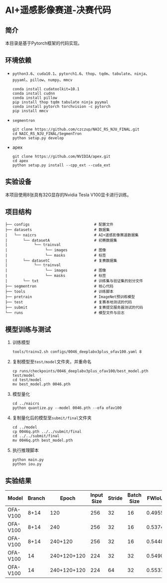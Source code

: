 # AI+遥感影像赛道-决赛代码

## 简介

本目录是基于Pytorch框架的代码实现。

## 环境依赖

- `python3.6`、`cuda10.1`、`pytorch1.6`、`thop`、`tqdm`、`tabulate`、`ninja`、`pyyaml`、`pillow`、`numpy`、`mmcv`

  ```shell
  conda install cudatoolkit=10.1
  conda install cudnn
  conda install pillow
  pip install thop tqdm tabulate ninja pyymal
  conda install pytorch torchvision -c pytorch
  pip install mmcv
  ```
  
- `segmentron`

  ```shell
  git clone https://github.com/czczup/NAIC_RS_NJU_FINAL.git
  cd NAIC_RS_NJU_FINAL/SegmenTron
  python setup.py develop
  ```

- apex

  ```shell
  git clone https://github.com/NVIDIA/apex.git
  cd apex
  python setup.py install --cpp_ext --cuda_ext
  ```

## 实验设备

本项目使用8张具有32G显存的Nvidia Tesla V100显卡进行训练。

## 项目结构

```
├── configs                             # 配置文件
├── datasets                            # 数据集
|   └── naicrs                          # AI+遥感影像赛道数据集
|       └── datasetA                    # 初赛数据集
|            └── trainval
|                 └── images            # 图像
|                 └── masks             # 标签
|       └── datasetC                    # 复赛数据集
|            └── trainval
|                 └── images            # 图像
|                 └── masks             # 标签
|       └── txt                         # 训练集与验证集的划分文件
├── segmentron                          # 核心代码
├── tools                               # 训练脚本
├── pretrain                            # ImageNet预训练模型
├── test                                # 复赛本地测试的代码
├── submit                              # 复赛提交服务器测试的代码
└── runs                                # 模型文件与日志
```

## 模型训练与测试

1. 训练模型

   ```shell
   tools/trainv2.sh configs/0046_deeplabv3plus_ofav100.yaml 8
   ```

2. 复制模型至`test/model`文件夹，并重命名

   ```
   cp runs/checkpoints/0046_deeplabv3plus_ofav100/best_model.pth test/model
   cd test/model
   mv best_model.pth 0046.pth
   ```

3. 模型量化

   ```shell
   cd ../naicrs
   python quantize.py --model 0046.pth --ofa ofav100
   ```

4. 复制量化后的模型至`submit/final`文件夹

   ```shell
   cd ../model 
   cp 0046q.pth ../../submit/final
   cd ../../submit/final
   mv 0046q.pth best_model.pth
   ```

5. 执行推理脚本

   ```shell
   python main.py
   python iou.py
   ```

## 实验结果

| Model    | Branch | Epoch       | Input Size | Stride | Batch Size | FWIoU  | Time | Size   | Score  |
| -------- | ------ | ----------- | ---------- | ------ | ---------- | ------ | ---- | ------ | ------ |
| OFA-V100 | 8+14   | 120         | 256        | 32     | 16         | 0.4955 | 2887 | 2.8995 | 0.6961 |
| OFA-V100 | 8+14   | 240         | 256        | 32     | 16         | 0.5374 | 2834 | 2.7091 | 0.7185 |
| OFA-V100 | 8+14   | 240+120     | 256        | 32     | 16         | 0.5448 | 2832 | 2.5507 | 0.7229 |
| OFA-V100 | 14     | 240+120+120 | 224        | 32     | 32         | 0.5490 | 2409 | 2.1305 | 0.7326 |
| OFA-V100 | 14     | 240+120+120 | 224        | 64     | 32         | 0.5537 | 2341 | 2.1305 | 0.7358 |

